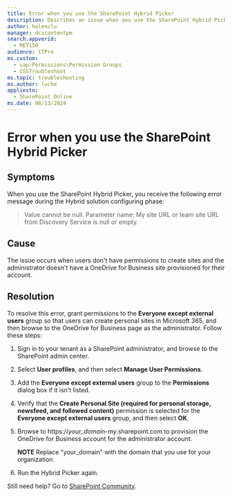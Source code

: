 ```yaml
---
title: Error when you use the SharePoint Hybrid Picker
description: Describes an issue when you use the SharePoint Hybrid Picker.
author: helenclu
manager: dcscontentpm
search.appverid: 
  - MET150
audience: ITPro
ms.custom: 
  - sap:Permissions\Permission Groups
  - CSSTroubleshoot
ms.topic: troubleshooting
ms.author: luche
appliesto: 
  - SharePoint Online
ms.date: 08/13/2024
---
```


# Error when you use the SharePoint Hybrid Picker

## Symptoms

When you use the SharePoint Hybrid Picker, you receive the following error message during the Hybrid solution configuring phase:

> Value cannot be null. Parameter name: My site URL or team site URL from Discovery Service is null or empty.

## Cause

The issue occurs when users don't have permissions to create sites and the administrator doesn't have a OneDrive for Business site provisioned for their account.

## Resolution

To resolve this error, grant permissions to the **Everyone except external users** group so that users can create personal sites in Microsoft 365, and then browse to the OneDrive for Business page as the administrator. Follow these steps:

1. Sign in to your tenant as a SharePoint administrator, and browse to the SharePoint admin center.

2. Select **User profiles**, and then select **Manage User Permissions**.

3. Add the **Everyone except external users** group to the **Permissions** dialog box if it isn't listed.

4. Verify that the **Create Personal Site (required for personal storage, newsfeed, and followed content)** permission is selected for the **Everyone except external users** group, and then select **OK**.

5. Browse to https://*your_domain*-my.sharepoint.com to provision the OneDrive for Business account for the administrator account.

   **NOTE** Replace "your_domain" with the domain that you use for your organization.

6. Run the Hybrid Picker again.

Still need help? Go to [SharePoint Community](https://techcommunity.microsoft.com/t5/sharepoint/ct-p/SharePoint).

